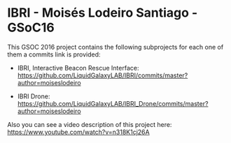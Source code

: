 # IBRI - Moisés Lodeiro Santiago - GSoC16

This GSOC 2016 project contains the following subprojects for each one of them a commits link is provided:

* IBRI, Interactive Beacon Rescue Interface:
  https://github.com/LiquidGalaxyLAB/IBRI/commits/master?author=moiseslodeiro

* IBRI Drone:
  https://github.com/LiquidGalaxyLAB/IBRI_Drone/commits/master?author=moiseslodeiro

Also you can see a video description of this project here: https://www.youtube.com/watch?v=n318K1cj26A